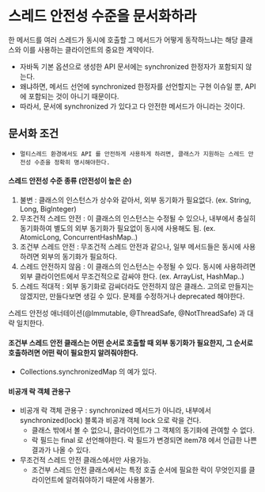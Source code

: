 # 스레드 안전성 수준을 문서화하라

한 메서드를 여러 스레드가 동시에 호출할  그 메서드가 어떻게 동작하느냐는 해당 클래스와 이를 사용하는 클라이언트의 중요한 계약이다.

 - 자바독 기본 옵션으로 생성한 API 문서에는 synchronized 한정자가 포함되지 않는다.
 - 왜냐하면, 메서드 선언에 synchronized 한정자를 선언할지는 구현 이슈일 뿐, API 에 포함되는 것이 아니기 때문이다.
 - 따라서, 문서에 synchronized 가 있다고 다 안전한 메서드가 아니라는 것이다.
 
## 문서화 조건
 - `멀티스레드 환경에서도 API 를 안전하게 사용하게 하려면, 클래스가 지원하는 스레드 안전성 수준을 정확히 명시해야한다.`
 
#### 스레드 안전성 수준 종류 (안전성이 높은 순)
 1. 불변 : 클래스의 인스턴스가 상수와 같아서, 외부 동기화가 필요없다. (ex. String, Long, BigInteger)
 1. 무조건적 스레드 안전 : 이 클래스의 인스턴스는 수정될 수 있으나, 내부에서 충실히 동기화하여 별도의 외부 동기화가 필요없이 동시에 사용해도 됨. (ex. AtomicLong, ConcurrentHashMap..)
 1. 조건부 스레드 안전 : 무조건적 스레드 안전과 같으나, 일부 메서드들은 동시에 사용하려면 외부의 동기화가 필요하다.
 1. 스레드 안전하지 않음 : 이 클래스의 인스턴스는 수정될 수 있다. 동시에 사용하려면 외부 클라이언트에서 무조건적으로 감싸야 한다. (ex. ArrayList, HashMap..)
 1. 스레드 적대적 : 외부 동기화로 감싸더라도 안전하지 않은 클래스. 고의로 만들지는 않겠지만, 만들다보면 생길 수 있다. 문제를 수정하거나 deprecated 해야한다.
 
스레드 안전성 애너테이션(@Immutable, @ThreadSafe, @NotThreadSafe) 과 대략 일치한다.

#### 조건부 스레드 안전 클래스는 어떤 순서로 호출할 때 외부 동기화가 필요한지, 그 순서로 호출하려면 어떤 락이 필요한지 알려줘야한다.
 - Collections.synchronizedMap 의 예가 있다.
 
 
#### 비공개 락 객체 관용구
 - 비공개 락 객체 관용구 : synchronized 메서드가 아니라, 내부에서 synchronized(lock) 블록과 비공개 객체 lock 으로 락을 건다.
    - 클래스 밖에서 볼 수 없으니, 클라이언트가 그 객체의 동기화에 관여할 수 없다.
    - 락 필드는 final 로 선언해야한다. 락 필드가 변경되면 item78 에서 언급한 나쁜 결과가 나올 수 있다.
 - 무조건적 스레드 안전 클래스에서만 사용가능.
    - 조건부 스레드 안전 클래스에서는 특정 호출 순서에 필요한 락이 무엇인지를 클라이언트에 알려줘야하기 때문에 사용불가.